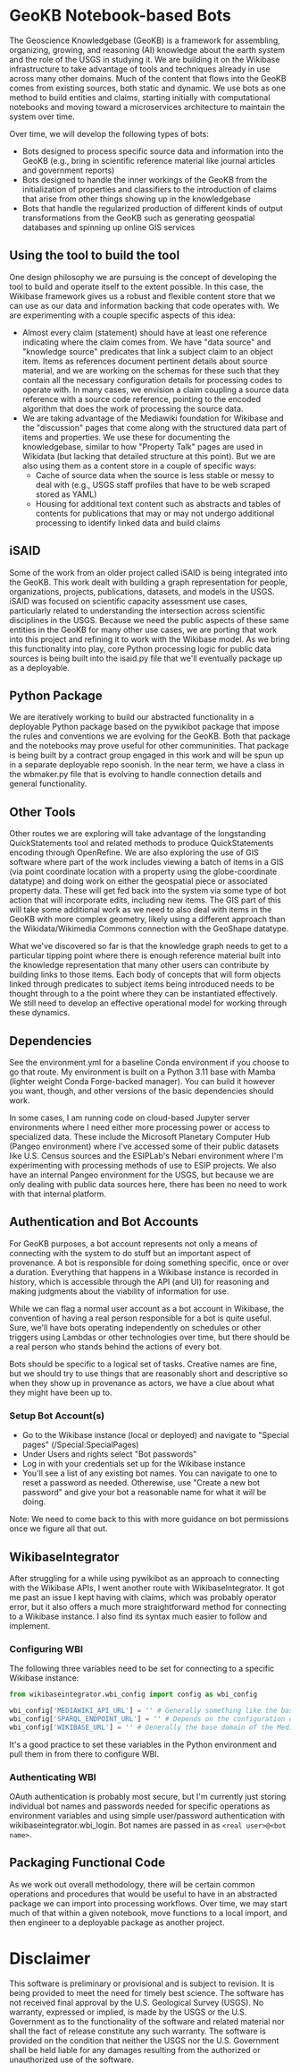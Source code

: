 # GeoKB Notebook-based Bots
The Geoscience Knowledgebase (GeoKB) is a framework for assembling, organizing, growing, and reasoning (AI) knowledge about the earth system and the role of the USGS in studying it. We are building it on the Wikibase infrastructure to take advantage of tools and techniques already in use across many other domains. Much of the content that flows into the GeoKB comes from existing sources, both static and dynamic. We use bots as one method to build entities and claims, starting initially with computational notebooks and moving toward a microservices architecture to maintain the system over time.

Over time, we will develop the following types of bots:
* Bots designed to process specific source data and information into the GeoKB (e.g., bring in scientific reference material like journal articles and government reports)
* Bots designed to handle the inner workings of the GeoKB from the initialization of properties and classifiers to the introduction of claims that arise from other things showing up in the knowledgebase
* Bots that handle the regularized production of different kinds of output transformations from the GeoKB such as generating geospatial databases and spinning up online GIS services

## Using the tool to build the tool
One design philosophy we are pursuing is the concept of developing the tool to build and operate itself to the extent possible. In this case, the Wikibase framework gives us a robust and flexible content store that we can use as our data and information backing that code operates with. We are experimenting with a couple specific aspects of this idea:

* Almost every claim (statement) should have at least one reference indicating where the claim comes from. We have "data source" and "knowledge source" predicates that link a subject claim to an object item. Items as references document pertinent details about source material, and we are working on the schemas for these such that they contain all the necessary configuration details for processing codes to operate with. In many cases, we envision a claim coupling a source data reference with a source code reference, pointing to the encoded algorithm that does the work of processing the source data.
* We are taking advantage of the Mediawiki foundation for Wikibase and the "discussion" pages that come along with the structured data part of items and properties. We use these for documenting the knowledgebase, similar to how "Property Talk" pages are used in Wikidata (but lacking that detailed structure at this point). But we are also using them as a content store in a couple of specific ways:
    * Cache of source data when the source is less stable or messy to deal with (e.g., USGS staff profiles that have to be web scraped stored as YAML)
    * Housing for additional text content such as abstracts and tables of contents for publications that may or may not undergo additional processing to identify linked data and build claims

## iSAID
Some of the work from an older project called iSAID is being integrated into the GeoKB. This work dealt with building a graph representation for people, organizations, projects, publications, datasets, and models in the USGS. iSAID was focused on scientific capacity assessment use cases, particularly related to understanding the intersection across scientific disciplines in the USGS. Because we need the public aspects of these same entities in the GeoKB for many other use cases, we are porting that work into this project and refining it to work with the Wikibase model. As we bring this functionality into play, core Python processing logic for public data sources is being built into the isaid.py file that we'll eventually package up as a deployable.

## Python Package
We are iteratively working to build our abstracted functionality in a deployable Python package based on the pywikibot package that impose the rules and conventions we are evolving for the GeoKB. Both that package and the notebooks may prove useful for other communinities. That package is being built by a contract group engaged in this work and will be spun up in a separate deployable repo soonish. In the near term, we have a class in the wbmaker.py file that is evolving to handle connection details and general functionality.

## Other Tools
Other routes we are exploring will take advantage of the longstanding QuickStatements tool and related methods to produce QuickStatements encoding through OpenRefine. We are also exploring the use of GIS software where part of the work includes viewing a batch of items in a GIS (via point coordinate location with a property using the globe-coordinate datatype) and doing work on either the geospatial piece or associated property data. These will get fed back into the system via some type of bot action that will incorporate edits, including new items. The GIS part of this will take some additional work as we need to also deal with items in the GeoKB with more complex geometry, likely using a different approach than the Wikidata/Wikimedia Commons connection with the GeoShape datatype.

What we've discovered so far is that the knowledge graph needs to get to a particular tipping point where there is enough reference material built into the knowledge representation that many other users can contribute by building links to those items. Each body of concepts that will form objects linked through predicates to subject items being introduced needs to be thought through to a the point where they can be instantiated effectively. We still need to develop an effective operational model for working through these dynamics.

## Dependencies
See the environment.yml for a baseline Conda environment if you choose to go that route. My environment is built on a Python 3.11 base with Mamba (lighter weight Conda Forge-backed manager). You can build it however you want, though, and other versions of the basic dependencies should work.

In some cases, I am running code on cloud-based Jupyter server environments where I need either more processing power or access to specialized data. These include the Microsoft Planetary Computer Hub (Pangeo environment) where I've accessed some of their public datasets like U.S. Census sources and the ESIPLab's Nebari environment where I'm experimenting with processing methods of use to ESIP projects. We also have an internal Pangeo environment for the USGS, but because we are only dealing with public data sources here, there has been no need to work with that internal platform.

## Authentication and Bot Accounts

For GeoKB purposes, a bot account represents not only a means of connecting with the system to do stuff but an important aspect of provenance. A bot is responsible for doing something specific, once or over a duration. Everything that happens in a Wikibase instance is recorded in history, which is accessible through the API (and UI) for reasoning and making judgments about the viability of information for use.

While we can flag a normal user account as a bot account in Wikibase, the convention of having a real person responsible for a bot is quite useful. Sure, we'll have bots operating independently on schedules or other triggers using Lambdas or other technologies over time, but there should be a real person who stands behind the actions of every bot.

Bots should be specific to a logical set of tasks. Creative names are fine, but we should try to use things that are reasonably short and descriptive so when they show up in provenance as actors, we have a clue about what they might have been up to.

### Setup Bot Account(s)
* Go to the Wikibase instance (local or deployed) and navigate to "Special pages" (/Special:SpecialPages)
* Under Users and rights select "Bot passwords"
* Log in with your credentials set up for the Wikibase instance
* You'll see a list of any existing bot names. You can navigate to one to reset a password as needed. Otherewise, use "Create a new bot password" and give your bot a reasonable name for what it will be doing.

Note: We need to come back to this with more guidance on bot permissions once we figure all that out.

## WikibaseIntegrator
After struggling for a while using pywikibot as an approach to connecting with the Wikibase APIs, I went another route with WikibaseIntegrator. It got me past an issue I kept having with claims, which was probably operator error, but it also offers a much more straightforward method for connecting to a Wikibase instance. I also find its syntax much easier to follow and implement.

### Configuring WBI

The following three variables need to be set for connecting to a specific Wikibase instance:

```python
from wikibaseintegrator.wbi_config import config as wbi_config

wbi_config['MEDIAWIKI_API_URL'] = '' # Generally something like the base domain with /w/api.php in the path
wbi_config['SPARQL_ENDPOINT_URL'] = '' # Depends on the configuration of the WQDS component in the stack
wbi_config['WIKIBASE_URL'] = '' # Generally the base domain of the MediaWiki instance
```

It's a good practice to set these variables in the Python environment and pull them in from there to configure WBI.

### Authenticating WBI

OAuth authentication is probably most secure, but I'm currently just storing individual bot names and passwords needed for specific operations as environment variables and using simple user/password authentication with wikibaseintegrator.wbi_login. Bot names are passed in as `<real user>@<bot name>`.

## Packaging Functional Code

As we work out overall methodology, there will be certain common operations and procedures that would be useful to have in an abstracted package we can import into processing workflows. Over time, we may start much of that within a given notebook, move functions to a local import, and then engineer to a deployable package as another project.

# Disclaimer

This software is preliminary or provisional and is subject to revision. It is being provided to meet the need for timely best science. The software has not received final approval by the U.S. Geological Survey (USGS). No warranty, expressed or implied, is made by the USGS or the U.S. Government as to the functionality of the software and related material nor shall the fact of release constitute any such warranty. The software is provided on the condition that neither the USGS nor the U.S. Government shall be held liable for any damages resulting from the authorized or unauthorized use of the software.

